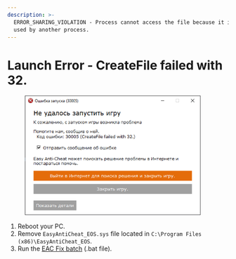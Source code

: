 ```yaml
---
description: >-
  ERROR_SHARING_VIOLATION - Process cannot access the file because it is being
  used by another process.
---
```


# Launch Error - CreateFile failed with 32.

<figure><img src="../.gitbook/assets/createfile32.png" alt="" width="400"><figcaption></figcaption></figure>

1. Reboot your PC.
2. Remove `EasyAntiCheat_EOS.sys` file located in `C:\Program Files (x86)\EasyAntiCheat_EOS`.
3. Run the [EAC Fix batch](https://github.com/livingflore/BattleBitEACFix/releases) (.bat file).
